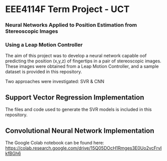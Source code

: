 # EEE4114F Term Project - UCT
### Neural Networks Applied to Position Estimation from Stereoscopic Images
### Using a Leap Motion Controller

The aim of this project was to develop a neural network capable oof predicting the position (x,y,z) of fingertips in a pair of stereoscopic images. These images were obtained from a Leap Motion Controller, and a sample dataset is provided in this repository.

Two approaches were investigated: SVR & CNN

## Support Vector Regression Implementation
The files and code used to generate the SVR models is included in this repository.

## Convolutional Neural Network Implementation
The Google Colab notebook can be found here:
https://colab.research.google.com/drive/15Q05DOcH1Rmges3E0Uo2vcFrvIkfBGh6
